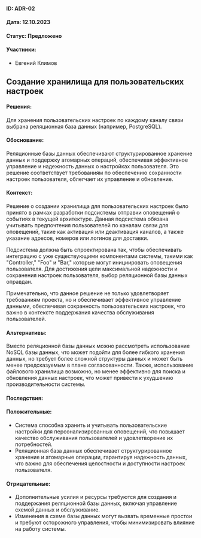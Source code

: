 #### ID: ADR-02

#### Дата: 12.10.2023

#### Статус: Предложено

#### Участники:
* Евгений Климов

## Создание хранилища для пользовательских настроек

#### Решения:

Для хранения пользовательских настроек по каждому каналу связи выбрана реляционная база данных (например, PostgreSQL).

#### Обоснование:

Реляционные базы данных обеспечивают структурированное хранение данных и поддержку атомарных операций, обеспечивая эффективное управление и надежность данных о настройках пользователя. Это решение соответствует требованиям по обеспечению сохранности настроек пользователя, облегчает их управление и обновление.

#### Контекст:
Решение о создании хранилища для пользовательских настроек было принято в рамках разработки подсистемы отправки оповещений о событиях в текущей архитектуре. Данная подсистема обязана учитывать предпочтения пользователей по каналам связи для оповещений, такие как активация или деактивация каналов, а также указание адресов, номеров или логинов для доставки.

Подсистема должна быть спроектирована так, чтобы обеспечивать интеграцию с уже существующими компонентами системы, такими как "Controller," "Foo" и "Bar," которые могут инициировать оповещения пользователя. Для достижения цели максимальной надежности и сохранения настроек пользователя, выбор реляционной базы данных оправдан.

Примечательно, что данное решение не только удовлетворяет требованиям проекта, но и обеспечивает эффективное управление данными, обеспечивая сохранность пользовательских настроек, что важно в контексте поддержания качества обслуживания пользователей.

#### Альтернативы:

Вместо реляционной базы данных можно рассмотреть использование NoSQL базы данных, что может подойти для более гибкого хранения данных, но требует более сложной структуры данных и может быть менее предсказуемым в плане согласованности. Также, использование файлового хранилища возможно, но менее эффективно для поиска и обновления данных настроек, что может привести к ухудшению производительности системы.

#### Последствия:

#### Положительные:
- Система способна хранить и учитывать пользовательские настройки для персонализированных оповещений, что повышает качество обслуживания пользователей и удовлетворение их потребностей.
- Реляционная база данных обеспечивает структурированное хранение и атомарные операции, гарантируя надежность данных, что важно для обеспечения целостности и доступности настроек пользователя.

#### Отрицательные:
- Дополнительные усилия и ресурсы требуются для создания и поддержания реляционной базы данных, включая управление схемой данных и обслуживание.
- Изменения в схеме базы данных могут вызвать временные простои и требуют осторожного управления, чтобы минимизировать влияние на работу системы.